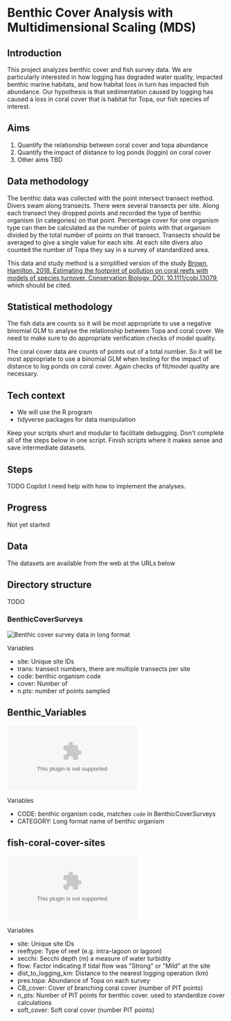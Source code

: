 # Benthic Cover Analysis with Multidimensional Scaling (MDS)

## Introduction
This project analyzes benthic cover and fish survey data. We are particularly interested in how logging has degraded water quality, impacted benthic marine habitats, and how habitat loss in turn has impacted fish abundance. 
Our hypothesis is that sedimentation caused by logging has caused a loss in coral cover that is habitat for Topa, our fish species of interest. 

## Aims

1. Quantify the relationship between coral cover and topa abundance
2. Quantify the impact of distance to log ponds (loggin) on coral cover
3. Other aims TBD

## Data methodology

The benthic data was collected with the point intersect transect method. Divers swam along transects. There were several transects per site.  Along each transect they dropped points and recorded the type of benthic organism (in categories) on that point. Percentage cover for one organism type can then be calculated as the number of points with that organism divided by the total number of points on that transect.
Transects should be averaged to give a single value for each site. 
At each site divers also counted the number of Topa they say in a survey of standardized area. 

This data and study method is a simplified version of the study
[Brown, Hamilton. 2018. Estimating the footprint of pollution on coral reefs with models of species turnover. Conservation Biology. DOI: 10.1111/cobi.13079](http://onlinelibrary.wiley.com/doi/10.1111/cobi.13079/abstract), which should be cited. 

## Statistical methodology 

The fish data are counts so it will be most appropriate to use a negative binomial GLM to analyse the relationship between Topa and coral cover. We need to make sure to do appropriate verification checks of model quality. 

The coral cover data are counts of points out of a total number. So it will be most appropriate to use a binomial GLM when testing for the impact of distance to log ponds on coral cover. Again checks of fit/model quality are necessary. 

## Tech context
- We will use the R program
- tidyverse packages for data manipulation

Keep your scripts short and modular to facilitate debugging. Don't complete all of the steps below in one script. Finish scripts where it makes sense and save intermediate datasets. 

## Steps
TODO Copilot I need help with how to implement the analyses.  

## Progress

Not yet started


## Data 
The datasets are available from the web at the URLs below

## Directory structure

TODO

### BenthicCoverSurveys

![Benthic cover survey data in long format](https://raw.githubusercontent.com/cbrown5/BenthicLatent/refs/heads/master/data-raw/BenthicCoverSurveys.csv")

Variables
- site: Unique site IDs
- trans: transect numbers, there are multiple transects per site
- code: benthic organism code
- cover: Number of 
- n.pts: number of points sampled 

## Benthic_Variables

![Database linking benthic codes to full names](https://raw.githubusercontent.com/cbrown5/BenthicLatent/refs/heads/master/data-raw/Benthic_Variables.csv)

Variables
- CODE: benthic organism code, matches `code` in BenthicCoverSurveys
- CATEGORY: Long format name of benthic organism

## fish-coral-cover-sites

![Site level covariates, fish and coral cover](https://raw.githubusercontent.com/cbrown5/R-llm-workshop/refs/heads/main/resources/fish-coral-cover-sites.csv)

Variables
- site: Unique site IDs
- reeftype: Type of reef (e.g. intra-lagoon or lagoon)
- secchi: Secchi depth (m) a measure of water turbidity
- flow: Factor indicating if tidal flow was "Strong" or "Mild" at the site
- dist_to_logging_km: Distance to the nearest logging operation (km)
- pres.topa: Abundance of Topa on each survey
- CB_cover: Cover of branching coral cover (number of PIT points)
- n_pts: Number of PIT points for benthic cover. used to standardize cover calculations
- soft_cover: Soft coral cover (number PIT points)

